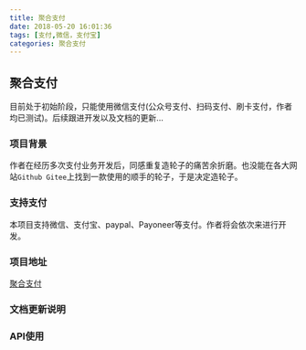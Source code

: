 ```yaml
---
title: 聚合支付
date: 2018-05-20 16:01:36
tags: [支付,微信，支付宝]
categories: 聚合支付
---
```


## 聚合支付

目前处于初始阶段，只能使用微信支付(公众号支付、扫码支付、刷卡支付，作者均已测试)。后续跟进开发以及文档的更新...

### 项目背景

作者在经历多次支付业务开发后，同感重复造轮子的痛苦余折磨。也没能在各大网站`Github Gitee`上找到一款使用的顺手的轮子，于是决定造轮子。

### 支持支付

本项目支持微信、支付宝、paypal、Payoneer等支付。作者将会依次来进行开发。

### 项目地址

[聚合支付](https://github.com/lazyymans/aggregate-pay)

### 文档更新说明

### API使用
